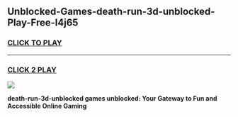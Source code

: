 
## Unblocked-Games-death-run-3d-unblocked-Play-Free-l4j65
<h3>
<a href="https://premium76.site?title=death-run-3d-unblocked&ref=21A">CLICK TO PLAY</a></h3>
<hr>

<h3>
<a href="https://premium76.site?title=death-run-3d-unblocked&ref=21A">CLICK 2 PLAY</a>
  
</h3>

<a href="https://premium76.site?title=death-run-3d-unblocked&ref=21A"><img src="https://clearcache.store/games.png"></a>


**death-run-3d-unblocked games unblocked: Your Gateway to Fun and Accessible Online Gaming**
